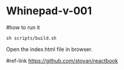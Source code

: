 # Whinepad-v-001

#how to run it

```
sh scripts/build.sh
```
Open the index.html file in browser.


#ref-link
https://github.com/stoyan/reactbook

